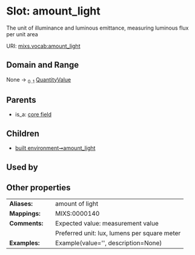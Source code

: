 
# Slot: amount_light


The unit of illuminance and luminous emittance, measuring luminous flux per unit area

URI: [mixs.vocab:amount_light](https://w3id.org/mixs/vocab/amount_light)


## Domain and Range

None &#8594;  <sub>0..1</sub> [QuantityValue](QuantityValue.md)

## Parents

 *  is_a: [core field](core_field.md)

## Children

 *  [built environment➞amount_light](built_environment_amount_light.md)

## Used by


## Other properties

|  |  |  |
| --- | --- | --- |
| **Aliases:** | | amount of light |
| **Mappings:** | | MIXS:0000140 |
| **Comments:** | | Expected value: measurement value |
|  | | Preferred unit: lux, lumens per square meter |
| **Examples:** | | Example(value='', description=None) |

